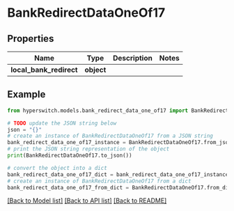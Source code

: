 # BankRedirectDataOneOf17


## Properties

Name | Type | Description | Notes
------------ | ------------- | ------------- | -------------
**local_bank_redirect** | **object** |  | 

## Example

```python
from hyperswitch.models.bank_redirect_data_one_of17 import BankRedirectDataOneOf17

# TODO update the JSON string below
json = "{}"
# create an instance of BankRedirectDataOneOf17 from a JSON string
bank_redirect_data_one_of17_instance = BankRedirectDataOneOf17.from_json(json)
# print the JSON string representation of the object
print(BankRedirectDataOneOf17.to_json())

# convert the object into a dict
bank_redirect_data_one_of17_dict = bank_redirect_data_one_of17_instance.to_dict()
# create an instance of BankRedirectDataOneOf17 from a dict
bank_redirect_data_one_of17_from_dict = BankRedirectDataOneOf17.from_dict(bank_redirect_data_one_of17_dict)
```
[[Back to Model list]](../README.md#documentation-for-models) [[Back to API list]](../README.md#documentation-for-api-endpoints) [[Back to README]](../README.md)


